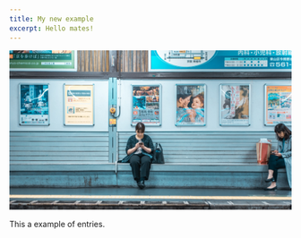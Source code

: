 ```yaml
---
title: My new example
excerpt: Hello mates!
---
```

![My new example](/assets/images/blog-3b.jpg "My new example")

This a example of entries.